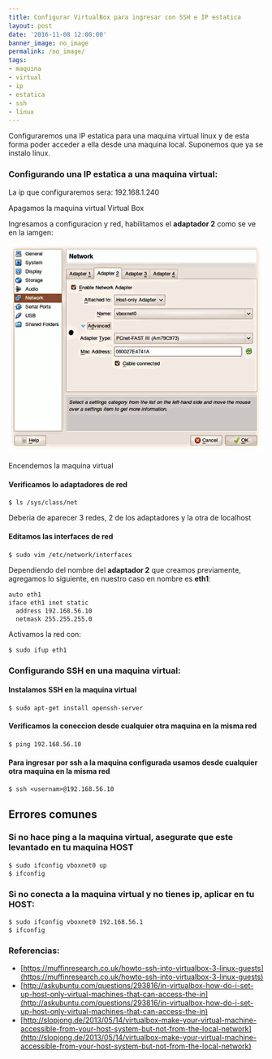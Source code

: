 ```yaml
---
title: Configurar VirtualBox para ingresar con SSH e IP estatica
layout: post
date: '2016-11-08 12:00:00'
banner_image: no_image
permalink: /no_image/
tags:
- maquina
- virtual
- ip
- estatica
- ssh
- linux
---
```


Configuraremos una IP estatica para una maquina virtual linux y de esta forma poder acceder a ella desde una maquina local. Suponemos que ya se instalo linux.

### Configurando una IP estatica a una maquina virtual:

La ip que configuraremos sera: 192.168.1.240

Apagamos la maquina virtual Virtual Box

Ingresamos a configuracion y red, habilitamos el **adaptador 2** como se ve en la iamgen:

![Image 1](https://raw.githubusercontent.com/juniorUsca/tutoriales/master/maquina%20virtual/ipstatica-ssh/imgs/vbox_adapter2.png)

Encendemos la maquina virtual

#### Verificamos lo adaptadores de red
```
$ ls /sys/class/net
```

Deberia de aparecer 3 redes, 2 de los adaptadores y la otra de localhost

#### Editamos las interfaces de red

```
$ sudo vim /etc/network/interfaces
```

Dependiendo del nombre del **adaptador 2** que creamos previamente, agregamos lo siguiente, en nuestro caso en nombre es **eth1**:

```
auto eth1
iface eth1 inet static
  address 192.168.56.10
  netmask 255.255.255.0
```

Activamos la red con:
```
$ sudo ifup eth1
```

### Configurando SSH en una maquina virtual:

#### Instalamos SSH en la maquina virtual
```
$ sudo apt-get install openssh-server
```

#### Verificamos la coneccion desde cualquier otra maquina en la misma red
```
$ ping 192.168.56.10
```

#### Para ingresar por ssh a la maquina configurada usamos desde cualquier otra maquina en la misma red
```
$ ssh <usernam>@192.168.56.10
```

## Errores comunes
### Si no hace ping a la maquina virtual, asegurate que este levantado en tu maquina HOST
```
$ sudo ifconfig vboxnet0 up
$ ifconfig
```

### Si no conecta a la maquina virtual y no tienes ip, aplicar en tu HOST:
```
$ sudo ifconfig vboxnet0 192.168.56.1
$ ifconfig
```

### Referencias:

- [https://muffinresearch.co.uk/howto-ssh-into-virtualbox-3-linux-guests](https://muffinresearch.co.uk/howto-ssh-into-virtualbox-3-linux-guests)
- [http://askubuntu.com/questions/293816/in-virtualbox-how-do-i-set-up-host-only-virtual-machines-that-can-access-the-in](http://askubuntu.com/questions/293816/in-virtualbox-how-do-i-set-up-host-only-virtual-machines-that-can-access-the-in)
- [http://slopjong.de/2013/05/14/virtualbox-make-your-virtual-machine-accessible-from-your-host-system-but-not-from-the-local-network](http://slopjong.de/2013/05/14/virtualbox-make-your-virtual-machine-accessible-from-your-host-system-but-not-from-the-local-network)